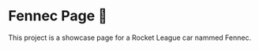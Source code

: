 <p align="center">
<h1>Fennec Page 🚗</h1>
This project is a showcase page for a Rocket League car nammed Fennec.
</p>
